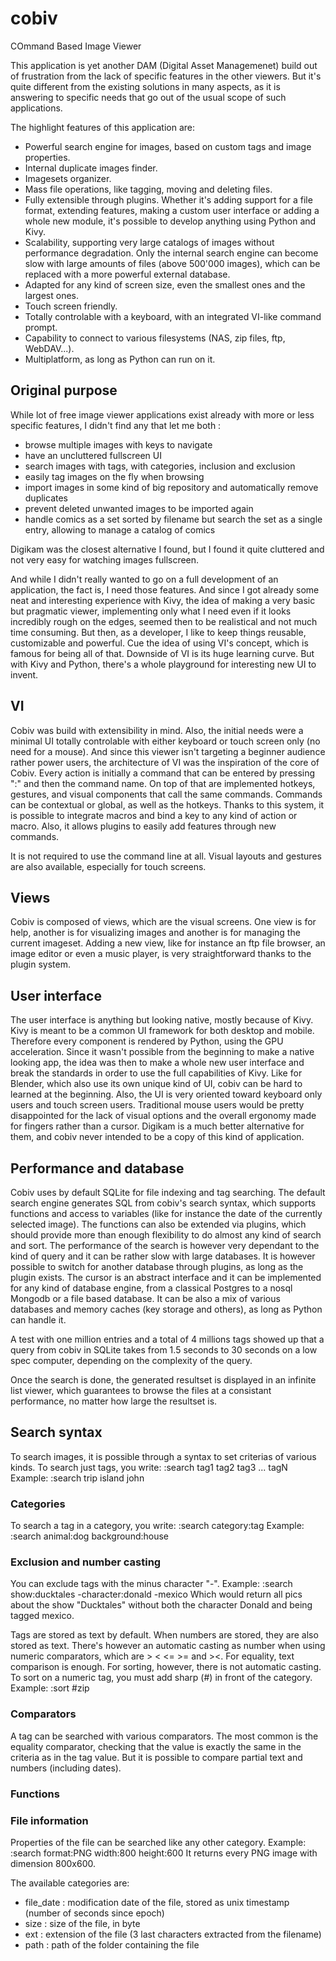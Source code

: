# cobiv
COmmand Based Image Viewer

This application is yet another DAM (Digital Asset Managemenet) build out of frustration from the lack of specific features in the other viewers. But it's quite different from the existing solutions in many aspects, as it is answering to specific needs that go out of the usual scope of such applications.

The highlight features of this application are:
* Powerful search engine for images, based on custom tags and image properties.
* Internal duplicate images finder.
* Imagesets organizer.
* Mass file operations, like tagging, moving and deleting files.
* Fully extensible through plugins. Whether it's adding support for a file format, extending features, making a custom user interface or adding a whole new module, it's possible to develop anything using Python and Kivy.
* Scalability, supporting very large catalogs of images without performance degradation. Only the internal search engine can become slow with large amounts of files (above 500'000 images), which can be replaced with a more powerful external database.
* Adapted for any kind of screen size, even the smallest ones and the largest ones.
* Touch screen friendly.
* Totally controlable with a keyboard, with an integrated VI-like command prompt.
* Capability to connect to various filesystems (NAS, zip files, ftp, WebDAV...).
* Multiplatform, as long as Python can run on it.

## Original purpose
While lot of free image viewer applications exist already with more or less specific features, I didn't find any that let me both :
* browse multiple images with keys to navigate
* have an uncluttered fullscreen UI
* search images with tags, with categories, inclusion and exclusion
* easily tag images on the fly when browsing
* import images in some kind of big repository and automatically remove duplicates
* prevent deleted unwanted images to be imported again
* handle comics as a set sorted by filename but search the set as a single entry, allowing to manage a catalog of comics

Digikam was the closest alternative I found, but I found it quite cluttered and not very easy for watching images fullscreen.

And while I didn't really wanted to go on a full development of an application, the fact is, I need those features. And since I got already some neat and interesting experience with Kivy, the idea of making a very basic but pragmatic viewer, implementing only what I need even if it looks incredibly rough on the edges, seemed then to be realistical and not much time consuming. But then, as a developer, I like to keep things reusable, customizable and powerful. Cue the idea of using VI's concept, which is famous for being all of that. Downside of VI is its huge learning curve. But with Kivy and Python, there's a whole playground for interesting new UI to invent.


## VI
Cobiv was build with extensibility in mind. Also, the initial needs were a minimal UI totally controlable with either keyboard or touch screen only (no need for a mouse). And since this viewer isn't targeting a beginner audience rather power users, the architecture of VI was the inspiration of the core of Cobiv. Every action is initially a command that can be entered by pressing ":" and then the command name. On top of that are implemented hotkeys, gestures, and visual components that call the same commands. Commands can be contextual or global, as well as the hotkeys.
Thanks to this system, it is possible to integrate macros and bind a key to any kind of action or macro. Also, it allows plugins to easily add features through new commands.

It is not required to use the command line at all. Visual layouts and gestures are also available, especially for touch screens. 

## Views
Cobiv is composed of views, which are the visual screens. One view is for help, another is for visualizing images and another is for managing the current imageset. Adding a new view, like for instance an ftp file browser, an image editor or even a music player, is very straightforward thanks to the plugin system.

## User interface
The user interface is anything but looking native, mostly because of Kivy. Kivy is meant to be a common UI framework for both desktop and mobile. Therefore every component is rendered by Python, using the GPU acceleration. Since it wasn't possible from the beginning to make a native looking app, the idea was then to make a whole new user interface and break the standards in order to use the full capabilities of Kivy.
Like for Blender, which also use its own unique kind of UI, cobiv can be hard to learned at the beginning. Also, the UI is very oriented toward keyboard only users and touch screen users. Traditional mouse users would be pretty disappointed for the lack of visual options and the overall ergonomy made for fingers rather than a cursor. Digikam is a much better alternative for them, and cobiv never intended to be a copy of this kind of application.

## Performance and database
Cobiv uses by default SQLite for file indexing and tag searching. The default search engine generates SQL from cobiv's search syntax, which supports functions and access to variables (like for instance the date of the currently selected image). The functions can also be extended via plugins, which should provide more than enough flexibility to do almost any kind of search and sort. The performance of the search is however very dependant to the kind of query and it can be rather slow with large databases. It is however possible to switch for another database through plugins, as long as the plugin exists. The cursor is an abstract interface and it can be implemented for any kind of database engine, from a classical Postgres to a nosql Mongodb or a file based database. It can be also a mix of various databases and memory caches (key storage and others), as long as Python can handle it.

A test with one million entries and a total of 4 millions tags showed up that a query from cobiv in SQLite takes from 1.5 seconds to 30 seconds on a low spec computer, depending on the complexity of the query.

Once the search is done, the generated resultset is displayed in an infinite list viewer, which guarantees to browse the files at a consistant performance, no matter how large the resultset is.

## Search syntax
To search images, it is possible through a syntax to set criterias of various kinds.
To search just tags, you write:
:search tag1 tag2 tag3 ... tagN
Example:
:search trip island john

### Categories
To search a tag in a category, you write:
:search category:tag
Example:
:search animal:dog background:house

### Exclusion and number casting
You can exclude tags with the minus character "-". Example:
:search show:ducktales -character:donald -mexico
Which would return all pics about the show "Ducktales" without both the character Donald and being tagged mexico. 

Tags are stored as text by default. When numbers are stored, they are also stored as text. There's however an automatic casting as number when using numeric comparators, which are > < <= >= and ><. For equality, text comparison is enough.
For sorting, however, there is not automatic casting. To sort on a numeric tag, you must add sharp (#) in front of the category. Example:
:sort #zip

### Comparators
A tag can be searched with various comparators. The most common is the equality comparator, checking that the value is exactly the same in the criteria as in the tag value. But it is possible to compare partial text and numbers (including dates).


### Functions

### File information
Properties of the file can be searched like any other category. Example:
:search format:PNG width:800 height:600
It returns every PNG image with dimension 800x600.

The available categories are:
* file_date : modification date of the file, stored as unix timestamp (number of seconds since epoch)
* size : size of the file, in byte
* ext : extension of the file (3 last characters extracted from the filename)
* path : path of the folder containing the file

